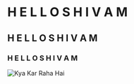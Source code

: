 # H E L L O   S H I V A M
## H E L L O   S H I V A M
### H E L L O   S H I V A M



![Kya Kar Raha Hai](https://media.tenor.com/cs9e4Z1cdqYAAAAC/kya-kar-raha-hai.gif)
